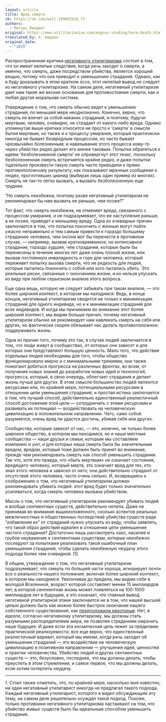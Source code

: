 ```yaml
---
layout: article
title: Вред смерти
vk: https://vk.com/wall-199052526_73
authors:
  - Магнус Виндинг
original: https://www.utilitarianism.com/magnus-vinding/harm-death.html
translated_by: К. Кирдан
original_date:
  - "2015"
---
```

Распространенная критика [негативного утилитаризма](https://www.hedweb.com/negutil.htm) состоит в том, что он имеет нелепые следствия, когда речь заходит о смерти, а именно, что смерть, даже посредством убийства, является хорошей вещью, потому что она приводит к уменьшению страданий. Однако, как я буду доказывать в этом кратком эссе, этот нелепый вывод не следует из негативного утилитаризма. На самом деле, негативный утилитаризм дает нам такие же веские основания для противостояния смерти, как и любая другая моральная система.

Утверждение о том, что смерть обычно ведет к уменьшению страданий, по меньшей мере неоднозначно. Конечно, верно, что смерть не влечет за собой никаких страданий, и поэтому, _будучи_ мертвым, человек, очевидно, не страдает от какого-либо вреда. Однако упомянутая выше критика относится не просто к ‘смерти’ в смысле бытия мертвым, но также и к процессу умирания, который практически никогда не бывает безвредным процессом, но часто бывает чрезвычайно болезненным; и навязывание этого процесса кому-то через убийство редко делает его менее таковым. Попытки обратиться к идеям ‘безболезненной смерти’ не опровергнут этот тезис, поскольку безболезненная смерть встречается крайне редко, и даже попытки тщательно произвести такую смерть часто приводили к прямо противоположному результату, как показывают мрачные сообщения о людях, проглотивших цианид (выбирая лишь один пример из многих). Смерть не так-то легко вызвать, а вызвать безболезненную еще труднее.

“Но смерть неизбежна, поэтому разве негативный утилитаризм не рекомендовал бы нам вызвать ее раньше, чем позже?”  

Тот факт, что смерть неизбежна, не отменяет вреда, связанного с процессом умирания, и не подразумевает, что ее наступление раньше, а не позже, приведет к меньшему вреду. Одна из очевидных причин заключается в том, что попытки покончить с жизнью могут пойти ужасно неправильно и тем самым привести к гораздо большему страданию человека, чем он/она мог бы перенести в противном случае, — например, вызвав кратковременное, но интенсивное страдание, гораздо худшее, чем страдания, которые были бы перенесены в течение многих лет даже очень плохой жизни, или вызвав постоянную инвалидность и горе для человека, который переживет попытку вызова смерти, что не редкость для людей, которые пытались покончить с собой или кого пытались убить. Это реальные риски, связанные с окончанием жизни, и их нельзя упускать из виду при любом серьезном анализе этого вопроса.

Еще одна вещь, которую не следует забывать при таком анализе, — это более широкий контекст, в котором мы находимся. Ведь, в конце концов, негативный утилитаризм сводится не только к минимизации страданий для одного индивида, но и к минимизации страданий для всех индивидов. И когда мы принимаем во внимание этот более широкий контекст, мы видим больше причин, почему негативный утилитаризм обычно не рекомендует нам навлекать смерть на себя или других, но фактически скорее обязывает нас делать противоположное: поддерживать жизнь.

Одна из причин того, почему это так, в случае людей заключается в том, что люди живут в сообществах, от которых они зависят и для которых они представляют большую ценность. Мало того, что действия отдельных людей необходимы для того, чтобы общество функционировало мирно и с минимальными трениями, они также помогают добиться прогресса на различных фронтах, во всем, от получения новых знаний до разработки новых идей и технологий, прогресса, который, в свою очередь, облегчает страдания и делает жизнь лучше для других. В этом смысле большинство людей являются ресурсами или, по крайней мере, потенциальными ресурсами в отношении цели уменьшения страданий, и простая истина заключается в том, что лучший способ, действительно единственный реалистичный способ достижения этой цели — сотрудничать с этими ресурсами и развивать их потенциал — воздействовать на человеческую цивилизацию в положительном направлении. Чего, само собой разумеется, очень вряд ли удастся достичь, убивая себя или других.

Сообщества, которые зависят от нас, — это, конечно, не только более широкое общество, в котором мы находимся, но и наши местные сообщества — наши друзья и семьи, которым мы составляем компанию и уют, и для которых наша смерть была бы значительным вредом, вредом, который тоже должен быть принят во внимание, прежде чем рекомендовать смерть как способ уменьшить страдания. Так что, хотя это правда, что «быть мертвым» не означает состояния, вредящего человеку, который мертв, это означает вред для тех, кто знал этого человека и зависел от него; они _действительно_ страдают от отсутствия этого человека, часто очень сильно. И, возвращаясь к соображению о том, что негативный утилитаризм должен рекомендовать убивать людей: этот вред будет только значительно усиливаться, когда смерть человека вызвана убийством.

Мысль о том, что негативный утилитаризм рекомендует убивать людей и вообще сентиентных существ, действительно нелепа. Даже не принимая во внимание вышеизложенного, сколько аспектов реальных межличностных и общественных последствий убийства существ ради “избавления их” от страданий нужно упускать из виду, чтобы заявлять, что такой образ действий идеален в отношении цели уменьшения чистого страдания? Достаточно лишь рассмотреть хаос, насилие и грубое неуважение к сентиентным существам, которые неизбежно последуют за попытками реализовать такой ошибочный план уменьшения страданий, чтобы сделать неизбежную неудачу этого подхода более чем очевидной. \[1\]

В общем, утверждение о том, что негативный утилитаризм подразумевает, что смерть по большей части хороша, игнорирует почти все о реальности нашего положения, включая более широкий контекст, в котором мы находимся. Увеличивая до предела, мы видим себя в молодой Вселенной, возраст которой составляет менее 15 миллиардов лет, в которой сентиентная жизнь может появляться на 100-1000 миллиардов лет в будущем, а это означает, что главный вывод негативной утилитарной этики заключается не в том, что нашей высшей целью должно быть как можно более быстрое окончание нашего собственного существования, как [предположили некоторые](https://www.utilitarianism.com/rnsmart-negutil.html). Нет, _в идеале_, согласно негативному утилитаризму, мы должны стать разумными распорядителями мира, не позволяя страданиям омрачить наше будущее. И даже если эта космическая цель лежит за пределами практической реализуемости, все еще верно, что единственный реалистичный вариант, который мы имеем, когда речь заходит об уменьшении страданий — это воздействие на человеческую цивилизацию в позитивном направлении — улучшение идей, ценностей и практик человечества. Убийство людей и других сентиентных существ — это, безусловно, последнее, что мы должны делать, чтобы преуспеть в этом стремлении, и самое первое, что мы должны делать, если хотим потерпеть неудачу.

---

1\. Стоит также отметить, что, по крайней мере, насколько мне известно, ни один негативный утилитарист никогда не предлагал такого подхода. Каждый негативный утилитарист, которого я видел обсуждающим эту тему, на самом деле решительно осуждал такой подход. Похоже, только противники негативного утилитаризма настаивают на том, что убийство живых существ было бы идеальным способом уменьшить страдания.